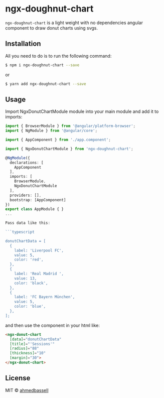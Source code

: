 # ngx-doughnut-chart

`ngx-doughnut-chart` is a light weight with no dependencies angular component to draw donut charts using svgs.

## Installation

All you need to do is to run the following command:

```bash
$ npm i ngx-doughnut-chart --save
```
or
```bash
$ yarn add ngx-doughnut-chart --save
```

## Usage

Import NgxDonutChartModule module into your main module
and add it to imports:

```typescript
import { BrowserModule } from '@angular/platform-browser';
import { NgModule } from '@angular/core';

import { AppComponent } from './app.component';

import { NgxDonutChartModule } from 'ngx-doughnut-chart';

@NgModule({
  declarations: [
    AppComponent
  ],
  imports: [
    BrowserModule,
    NgxDonutChartModule
  ],
  providers: [],
  bootstrap: [AppComponent]
})
export class AppModule { }
...

Pass data like this:

```typescript

donutChartData = [
  {
    label: 'Liverpool FC',
    value: 5,
    color: 'red',
  },
  {
    label: 'Real Madrid	',
    value: 13,
    color: 'black',
  },
  {
    label: 'FC Bayern München',
    value: 5,
    color: 'blue',
  },
];

```

and then use the component in your html like:

```html
<ngx-donut-chart
  [data]="donutChartData"
  [title]="'Sessions'"
  [radius]="88"
  [thickness]="10"
  [margin]="30">
</ngx-donut-chart>
```
## License

MIT © [ahmedbassell](mailto:ahmedbassell@gmail.com)
